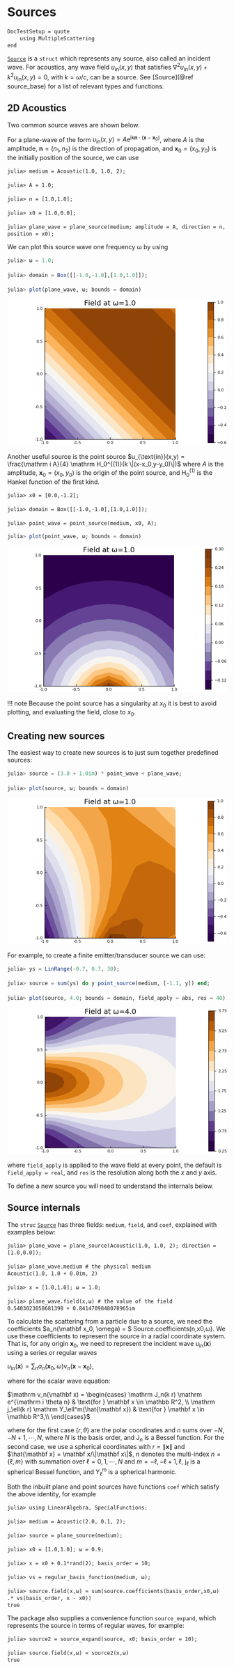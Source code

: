 # Sources

```@meta
DocTestSetup = quote
    using MultipleScattering
end
```
[`Source`](@ref) is a `struct` which represents any source, also called an incident wave. For acoustics, any wave field $u_{\text{in}}(x,y)$ that satisfies $\nabla^2 u_{\text{in}}(x,y) + k^2 u_{\text{in}}(x,y) = 0$, with $k = \omega/c$, can be a source. See [Source](@ref source_base) for a list of relevant types and functions.

## 2D Acoustics

Two common source waves are shown below.

For a plane-wave of the form $u_{\text{in}}(x,y) = A \mathrm e^{\mathrm i k \mathbf n \cdot (\mathbf x - \mathbf x_0)}$, where $A$ is the amplitude, $\mathbf n = (n_1,n_2)$ is the direction of propagation, and $\mathbf x_0 = (x_0,y_0)$ is the initially position of the source, we can use
```jldoctest intro
julia> medium = Acoustic(1.0, 1.0, 2);

julia> A = 1.0;

julia> n = [1.0,1.0];

julia> x0 = [1.0,0.0];

julia> plane_wave = plane_source(medium; amplitude = A, direction = n, position = x0);
```

We can plot this source wave one frequency ω by using
```julia
julia> ω = 1.0;

julia> domain = Box([[-1.0,-1.0],[1.0,1.0]]);

julia> plot(plane_wave, ω; bounds = domain)
```
![Plot plane wave](../assets/plane-wave.png)

Another useful source is the point source $u_{\text{in}}(x,y) = \frac{\mathrm i A}{4} \mathrm H_0^{(1)}(k \|(x-x_0,y-y_0)\|)$ where $A$ is the amplitude,  $\mathbf x_0 = (x_0,y_0)$ is the origin of the point source, and $\mathrm H_0^{(1)}$ is the Hankel function of the first kind.

```jldoctest intro
julia> x0 = [0.0,-1.2];

julia> domain = Box([[-1.0,-1.0],[1.0,1.0]]);

julia> point_wave = point_source(medium, x0, A);
```
```julia
julia> plot(point_wave, ω; bounds = domain)
```
![Plot point wave](../assets/point-wave.png)

!!! note
    Because the point source has a singularity at $x_0$ it is best to avoid plotting, and evaluating the field, close to $x_0$.

## Creating new sources

The easiest way to create new sources is to just sum together predefined sources:

```julia
julia> source = (3.0 + 1.0im) * point_wave + plane_wave;

julia> plot(source, ω; bounds = domain)
```
![Plot point wave](../assets/combined-source.png)

For example, to create a finite emitter/transducer source we can use:
```julia
julia> ys = LinRange(-0.7, 0.7, 30);

julia> source = sum(ys) do y point_source(medium, [-1.1, y]) end;

julia> plot(source, 4.0; bounds = domain, field_apply = abs, res = 40)
```
![Plot point wave](../assets/transducer-source.png)

where `field_apply` is applied to the wave field at every point, the default is `field_apply = real`, and `res` is the resolution along both the $x$ and $y$ axis.

To define a new source you will need to understand the internals below.

## Source internals

The `struc` [`Source`](@ref) has three fields: `medium`, `field`, and `coef`, explained with examples below:
```jldoctest intro
julia> plane_wave = plane_source(Acoustic(1.0, 1.0, 2); direction = [1.0,0.0]);

julia> plane_wave.medium # the physical medium
Acoustic(1.0, 1.0 + 0.0im, 2)

julia> x = [1.0,1.0]; ω = 1.0;

julia> plane_wave.field(x,ω) # the value of the field
0.5403023058681398 + 0.8414709848078965im
```

To calculate the scattering from a particle due to a source, we need the coefficients $a_n(\mathbf x_0, \omega) = $ Source.coefficients(n,x0,ω). We use these coefficients to represent the source in a radial coordinate system. That is, for any origin $\mathbf x_0$, we need to represent the incident wave $u_{\text{in}}(\mathbf x)$ using a series or regular waves

$u_{\text{in}}(\mathbf x) = \sum_n a_n(\mathbf x_0, \omega) \mathrm v_n(\mathbf x - \mathbf x_0),$  

where for the scalar wave equation:

$\mathrm v_n(\mathbf x) = \begin{cases}
   \mathrm J_n(k r) \mathrm e^{\mathrm i \theta n} & \text{for } \mathbf x \in \mathbb R^2, \\
   \mathrm j_\ell(k r) \mathrm Y_\ell^m(\hat{\mathbf x}) & \text{for } \mathbf x \in \mathbb R^3,\\
\end{cases}$

where for the first case $(r,\theta)$ are the polar coordinates and $n$ sums over $-N,-N+1, \cdots, N$, where $N$ is the basis order, and $\mathrm J_n$ is a Bessel function.
For the second case, we use a spherical coordinates with $r = \| \mathbf x\|$ and $\hat{\mathbf x} = \mathbf x/\|\mathbf x\|$, $n$ denotes the multi-index $n=\{\ell,m\}$ with summation over $\ell = 0, 1, \cdots,N$ and $m=-\ell,-\ell+1,\ell$, $\mathrm j_\ell$ is a spherical Bessel function, and $\mathrm Y_\ell^m$ is a spherical harmonic.

Both the inbuilt plane and point sources have functions `coef` which satisfy the above identity, for example
```jldoctest intro
julia> using LinearAlgebra, SpecialFunctions;

julia> medium = Acoustic(2.0, 0.1, 2);

julia> source = plane_source(medium);

julia> x0 = [1.0,1.0]; ω = 0.9;

julia> x = x0 + 0.1*rand(2); basis_order = 10;

julia> vs = regular_basis_function(medium, ω);

julia> source.field(x,ω) ≈ sum(source.coefficients(basis_order,x0,ω) .* vs(basis_order, x - x0))
true
```

The package also supplies a convenience function `source_expand`, which represents the source in terms of regular waves, for example:  
```jldoctest intro
julia> source2 = source_expand(source, x0; basis_order = 10);

julia> source.field(x,ω) ≈ source2(x,ω)
true
```
